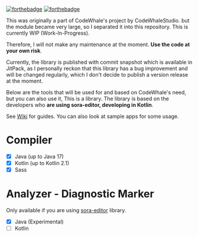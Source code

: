[![forthebadge](https://forthebadge.com/images/badges/built-for-android.svg)](https://forthebadge.com)
[![forthebadge](https://forthebadge.com/images/badges/made-with-kotlin.svg)](https://forthebadge.com)

This was originally a part of CodeWhale's project by CodeWhaleStudio. but the module became very large, so I
separated it into this repository. This is currently WIP (Work-In-Progress).

Therefore, I will not make any maintenance at the moment. **Use the code at your own risk**.

Currently, the library is published with commit snapshot which is available in JitPack, as I personally reckon that this library has a bug improvement and will be changed regularly, which I don't decide to publish a version release at the moment.

Below are the tools that will be used for and based on CodeWhale's need, but you can also use it, This is a library. The library is based on the developers who **are using sora-editor, developing in Kotlin**.

See [Wiki](https://github.com/CodeWhaleStudio/CodeWhaleCodeTools-WIP-/wiki) for guides. You can also look at sample apps for some usage.

# Compiler

- [x] Java (up to Java 17)
- [x] Kotlin (up to Kotlin 2.1)
- [x] Sass

# Analyzer - Diagnostic Marker

Only available if you are using [sora-editor](https://github.com/Rosemoe/sora-editor) library.

- [x] Java (Experimental)
- [ ] Kotlin
